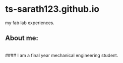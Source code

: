 # ts-sarath123.github.io
my fab lab experiences.
<br>
## About me:
<br>
<style="colour:red">
#### I am a final year mechanical engineering student.

